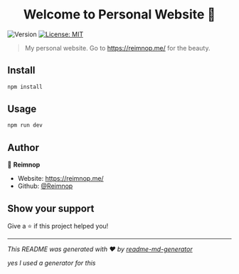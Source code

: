 <h1 align="center">Welcome to Personal Website 👋</h1>
<p>
  <img alt="Version" src="https://img.shields.io/badge/version-1.0.0-blue.svg?cacheSeconds=2592000" />
  <a href="#" target="_blank">
    <img alt="License: MIT" src="https://img.shields.io/badge/License-MIT-yellow.svg" />
  </a>
</p>

> My personal website. Go to https://reimnop.me/ for the beauty.

## Install

```sh
npm install
```

## Usage

```sh
npm run dev
```

## Author

👤 **Reimnop**

* Website: https://reimnop.me/
* Github: [@Reimnop](https://github.com/Reimnop)

## Show your support

Give a ⭐️ if this project helped you!

***
_This README was generated with ❤️ by [readme-md-generator](https://github.com/kefranabg/readme-md-generator)_

_yes I used a generator for this_